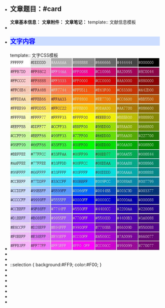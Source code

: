 - ## 文章题目：#card
  **文章基本信息：**
  **文章附件：**
  **文章笔记：**
  template:: 文献信息模板
-
- <p style="
  font-family:微软雅黑;
  color:blue;
  font-weight:bold;
  font-size:20px;
  background:#CCDDFF";
  >文字内容</p>
  template:: 文字CSS模板
- ![image.png](../assets/image_1645783063454_0.png)
-
-
- ::selection {
  background:#FF9; 
  color:#F00;
  }
-
-
-
-
-
-
-